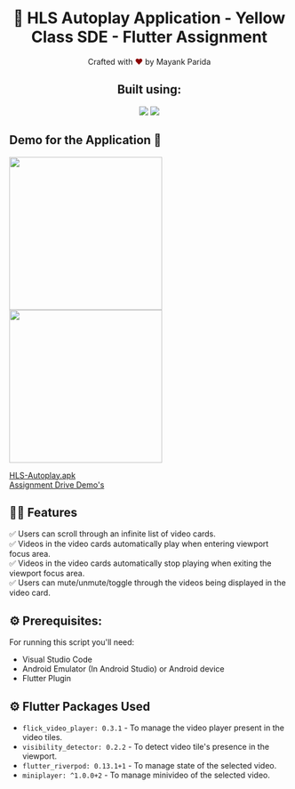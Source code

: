 <h1 align="center">
    🚀 HLS Autoplay Application - Yellow Class SDE - Flutter Assignment
</h1>


<p align="center">
Crafted with <span style="color: #8b0000;">&hearts;</span> by Mayank Parida
</p>

<h2 align="center">Built using: </h2>
<p align="center">
    <img src="https://img.shields.io/badge/Flutter-02569B?style=for-the-badge&logo=flutter&logoColor=white" />
    <img src="https://img.shields.io/badge/Visual_Studio_Code-0078D4?style=for-the-badge&logo=visual%20studio%20code&logoColor=white" />
</p>

## Demo for the Application 🚀

<img src="https://user-images.githubusercontent.com/68542629/176991451-37130da0-48a1-4b5d-8213-031f7678554e.jpg" width="275"> <img src="https://user-images.githubusercontent.com/68542629/176995755-bc91d9ca-62bc-4c80-9cb2-c206ae3e3c0c.gif" width="275">

[HLS-Autoplay.apk](https://drive.google.com/file/d/1wf2vkRn-iXL2VLC0zPhnrzfHZLjXsF7n/view?usp=sharing)\
[Assignment Drive Demo's](https://drive.google.com/drive/folders/1-MYBW_D9uv6tJfRyl52YTxNcBdAkj_kt?usp=sharing)

## 👨‍💻 Features

:white_check_mark: Users can scroll through an infinite list of video cards.\
:white_check_mark: Videos in the video cards automatically play when entering viewport focus area.\
:white_check_mark: Videos in the video cards automatically stop playing when exiting the viewport focus area.\
:white_check_mark: Users can mute/unmute/toggle through the videos being displayed in the video card.

## ⚙️ Prerequisites:
For running this script you'll need:
* Visual Studio Code
* Android Emulator (In Android Studio) or Android device
* Flutter Plugin

## ⚙️ Flutter Packages Used

- `flick_video_player: 0.3.1` - To manage the video player present in the video tiles.
- `visibility_detector: 0.2.2` - To detect video tile's presence in the viewport.
- `flutter_riverpod: 0.13.1+1` - To manage state of the selected video.
- `miniplayer: ^1.0.0+2` - To manage minivideo of the selected video.
